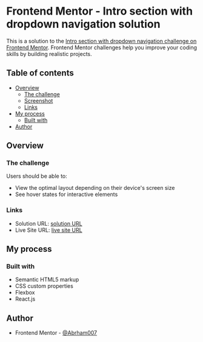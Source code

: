 # Frontend Mentor - Intro section with dropdown navigation solution

This is a solution to the [Intro section with dropdown navigation challenge on Frontend Mentor](https://www.frontendmentor.io/challenges/intro-section-with-dropdown-navigation-ryaPetHE5). Frontend Mentor challenges help you improve your coding skills by building realistic projects.

## Table of contents

- [Overview](#overview)
  - [The challenge](#the-challenge)
  - [Screenshot](#screenshot)
  - [Links](#links)
- [My process](#my-process)
  - [Built with](#built-with)
- [Author](#author)

## Overview

### The challenge

Users should be able to:

- View the optimal layout depending on their device's screen size
- See hover states for interactive elements

### Links

- Solution URL: [solution URL](https://github.com/Abrham007/intro-section-with-dropdown.git)
- Live Site URL: [live site URL](https://abrham007.github.io/intro-section-with-dropdown/)

## My process

### Built with

- Semantic HTML5 markup
- CSS custom properties
- Flexbox
- React.js

## Author

- Frontend Mentor - [@Abrham007](https://www.frontendmentor.io/profile/Abrham007)
